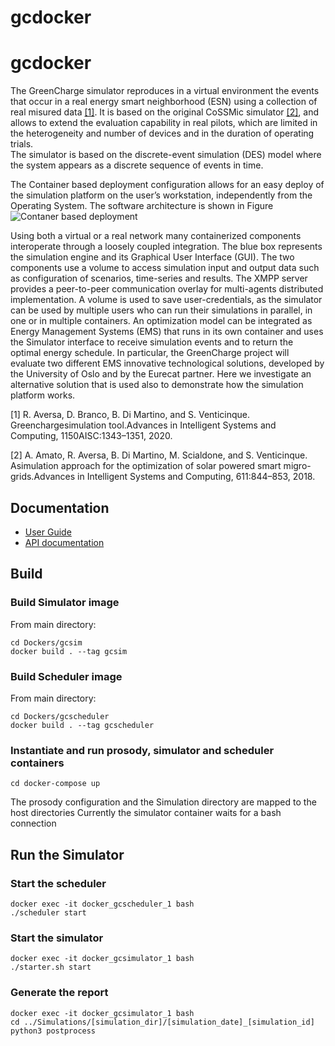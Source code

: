 # gcdocker
# gcdocker
The  GreenCharge  simulator reproduces in a virtual environment the events that occur in a real energy smart neighborhood (ESN) using a collection of real misured data [[1]](#aversa2020). It is based on the original  CoSSMic  simulator [[2]](#amato2018), and allows to extend the evaluation capability in real pilots, which are limited in the heterogeneity and number of devices and in the duration of operating trials.  
The simulator is based on the discrete-event simulation (DES) model where the system appears as a discrete sequence of events in time.  


The Container based deployment configuration allows for an easy deploy of the simulation platform on the user’s workstation, independently from the Operating System. The software architecture is shown in Figure 
![Contaner based deployment](https://25sal.github.io/gcdocker/docs/images/docker_arc.png)

Using both a virtual or a real network many containerized components interoperate through a loosely coupled integration. The blue box represents the simulation engine and its  Graphical User Interface (GUI). The two components use a volume to access simulation input and output data such as configuration of scenarios, time-series and  results.
The XMPP server provides a peer-to-peer communication overlay for multi-agents  distributed implementation. A volume is used to save user-credentials, as the simulator can be used by multiple users who can run their simulations in parallel, in one or in multiple containers.
An optimization model can be integrated as Energy Management Systems (EMS) that  runs in its own container and  uses the Simulator interface to receive simulation events and to return the optimal energy schedule. In particular, the GreenCharge project will evaluate two different EMS innovative technological solutions, developed by the University of Oslo and by the Eurecat partner. Here we investigate an alternative solution that is used also to demonstrate how the simulation platform works.

<a name="aversa2020">[1]</a> R. Aversa, D. Branco, B. Di Martino, and S. Venticinque.  Greenchargesimulation  tool.Advances in Intelligent Systems and Computing,  1150AISC:1343–1351, 2020.

<a name="amato2018">[2]</a> A. Amato, R. Aversa, B. Di Martino, M. Scialdone, and S. Venticinque. Asimulation approach for the optimization of solar powered smart migro-grids.Advances in Intelligent Systems and Computing, 611:844–853, 2018.

## Documentation
* [User Guide](https://25sal.github.io/gcdocker/docs/user_guide/index.html)
* [API documentation](https://25sal.github.io/gcdocker/docs/gcsim/api/index.html)


## Build

### Build Simulator image
From main directory:
```
cd Dockers/gcsim
docker build . --tag gcsim
```

### Build Scheduler image
From main directory:
```
cd Dockers/gcscheduler
docker build . --tag gcscheduler
```

### Instantiate and run prosody, simulator and scheduler containers
```
cd docker-compose up
```

The prosody configuration and the Simulation directory are mapped to the host directories
Currently the simulator container waits for a bash connection

## Run the Simulator
### Start the scheduler
```
docker exec -it docker_gcscheduler_1 bash
./scheduler start
```

### Start the simulator
```
docker exec -it docker_gcsimulator_1 bash
./starter.sh start
```
### Generate the report
```
docker exec -it docker_gcsimulator_1 bash
cd ../Simulations/[simulation_dir]/[simulation_date]_[simulation_id]
python3 postprocess
```
